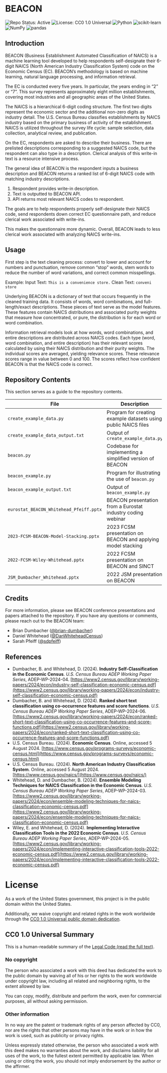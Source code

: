 # BEACON

<p>
<img src="https://img.shields.io/badge/repo_status-active-brightgreen?style=for-the-badge" alt="Repo Status: Active">
<img src="https://img.shields.io/badge/license-cc0_1.0_universal-brightgreen?style=for-the-badge" alt="License: CC0 1.0 Universal">
<img src="https://img.shields.io/badge/python-3776ab?style=for-the-badge&logo=python&logoColor=white" alt="Python">
<img src="https://img.shields.io/badge/scikit--learn-f7931e?style=for-the-badge&logo=scikit-learn&logoColor=white&logoSize=auto" alt="scikit-learn">
<img src="https://img.shields.io/badge/numpy-013243?style=for-the-badge&logo=numpy&logoColor=white" alt="NumPy">
<img src="https://img.shields.io/badge/pandas-150458?style=for-the-badge&logo=pandas&logoColor=white" alt="pandas">
</p>

## Introduction

BEACON (Business Establishment Automated Classification of NAICS) is a machine learning tool developed to help respondents self-designate their 6-digit NAICS (North American Industry Classification System) code on the Economic Census (EC). BEACON’s methodology is based on machine learning, natural language processing, and information retrieval.

The EC is conducted every five years. In particular, the years ending in “2” or “7”. This survey represents approximately eight million establishments, covering most industries and all geographic areas of the United States.

The NAICS is a hierarchical 6-digit coding structure. The first two digits represent the economic sector and the additional non-zero digits as industry detail. The U.S. Census Bureau classifies establishments by NAICS industry based on the primary business of activity of the establishment. NAICS is utilized throughout the survey life cycle: sample selection, data collection, analytical review, and publication.

On the EC, respondents are asked to describe their business. There are prelisted descriptions corresponding to a suggested NAICS code, but the respondent can also type in a description. Clerical analysis of this write-in text is a resource intensive process.

The general idea of BEACON is the respondent inputs a business description and BEACON returns a ranked list of 6-digit NAICS code with matching industry descriptions.

1. Respondent provides write-in description.
2. Text is outputted to BEACON API.
3. API returns most relevant NAICS codes to respondent.

The goals are to help respondents properly self-designate their NAICS code, send respondents down correct EC questionnaire path, and reduce clerical work associated with write-ins.

This makes the questionnaire more dynamic. Overall, BEACON leads to less clerical work associated with analyzing NAICS write-ins.

## Usage

First step is the text cleaning process: convert to lower and account for numbers and punctuation, remove common “stop” words, stem words to reduce the number of word variations, and correct common misspellings.

Example: Input Text: ```This is a convenience store.``` Clean Text: ```conveni store```

Underlying BEACON is a dictionary of text that occurs frequently in the cleaned training data. It consists of words, word combinations, and full-length/exact descriptions. These pieces of text serve as the model features. These features contain NAICS distributions and associated purity weights that measure how concentrated, or pure, the distribution is for each word or word combination.

Information retrieval models look at how words, word combinations, and entire descriptions are distributed across NAICS codes. Each type (word, word combination, and entire description) has their relevant scores calculated by using their NAICS distribution and their purity weights. The individual scores are averaged, yielding relevance scores. These relevance scores range in value between 0 and 100. The scores reflect how confident BEACON is that the NAICS code is correct.

## Repository Contents

This section serves as a guide to the repository contents.

| File                                        | Description                                                    |
| ------------------------------------------- | -------------------------------------------------------------- |
| ```create_example_data.py```                | Program for creating example datasets using public NAICS files |
| ```create_example_data_output.txt```        | Output of ```create_example_data.py```                         |
| ```beacon.py```                             | Codebase for implementing a simplified version of BEACON       |
| ```beacon_example.py```                     | Program for illustrating the use of ```beacon.py```            |
| ```beacon_example_output.txt```             | Output of ```beacon_example.py```                              |
| ```eurostat_BEACON_Whitehead_Pfeiff.pptx``` | BEACON presentation from a Eurostat industry coding webinar    |
| ```2023-FCSM-BEACON-Model-Stacking.pptx```  | 2023 FCSM presentation on BEACON and applying model stacking   |
| ```2022-FCSM-Wiley-Whitehead.pptx```        | 2022 FCSM presentation on BEACON and SINCT                     |
| ```JSM_Dumbacher_Whitehead.pptx```          | 2022 JSM presentation on BEACON                                |

## Credits

For more information, please see BEACON conference presentations and papers attached to the repository. If you have any questions or comments, please reach out to the BEACON team:

* Brian Dumbacher ([@brian-dumbacher](https://www.github.com/brian-dumbacher))
* Daniel Whitehead ([@DanWhiteheadCensus](https://www.github.com/DanWhiteheadCensus))
* Sarah Pfeiff ([@sdpfeiff](https://www.github.com/sdpfeiff))

## References

* Dumbacher, B. and Whitehead, D. (2024). <b>Industry Self-Classification in the Economic Census</b>. <i>U.S. Census Bureau ADEP Working Paper Series</i>, ADEP-WP-2024-04. [https://www2.census.gov/library/working-papers/2024/econ/industry-self-classification-economic-census.pdf](https://www2.census.gov/library/working-papers/2024/econ/industry-self-classification-economic-census.pdf)
* Dumbacher, B. and Whitehead, D. (2024). <b>Ranked short text classification using co-occurrence features and score functions</b>. <i>U.S. Census Bureau ADEP Working Paper Series</i>, ADEP-WP-2024-06. [https://www2.census.gov/library/working-papers/2024/econ/ranked-short-text-classification-using-co-occurrence-features-and-score-functions.pdf](https://www2.census.gov/library/working-papers/2024/econ/ranked-short-text-classification-using-co-occurrence-features-and-score-functions.pdf)
* U.S. Census Bureau. (2024). <b>Economic Census</b>. Online, accessed 5 August 2024. [https://www.census.gov/programs-surveys/economic-census.html](https://www.census.gov/programs-surveys/economic-census.html)
* U.S. Census Bureau. (2024). <b>North American Industry Classification System</b>. Online, accessed 5 August 2024. [https://www.census.gov/naics/](https://www.census.gov/naics/)
* Whitehead, D. and Dumbacher, B. (2024). <b>Ensemble Modeling Techniques for NAICS Classification in the Economic Census</b>. <i>U.S. Census Bureau ADEP Working Paper Series</i>, ADEP-WP-2024-03. [https://www2.census.gov/library/working-papers/2024/econ/ensemble-modeling-techniques-for-naics-classification-economic-census.pdf](https://www2.census.gov/library/working-papers/2024/econ/ensemble-modeling-techniques-for-naics-classification-economic-census.pdf)
* Wiley, E. and Whitehead, D. (2024). <b>Implementing Interactive Classification Tools in the 2022 Economic Census</b>. <i>U.S. Census Bureau ADEP Working Paper Series</i>, ADEP-WP-2024-05. [https://www2.census.gov/library/working-papers/2024/econ/implementing-interactive-classification-tools-2022-economic-census.pdf](https://www2.census.gov/library/working-papers/2024/econ/implementing-interactive-classification-tools-2022-economic-census.pdf)

# License

As a work of the United States government, this project is in the public domain within the United States.

Additionally, we waive copyright and related rights in the work worldwide through the [CC0 1.0 Universal public domain dedication](https://creativecommons.org/publicdomain/zero/1.0/).

## CC0 1.0 Universal Summary

This is a human-readable summary of the
[Legal Code (read the full text)](https://creativecommons.org/publicdomain/zero/1.0/legalcode).

### No copyright

The person who associated a work with this deed has dedicated the work to the public domain by waiving all of his or her rights to the work worldwide under copyright law, including all related and neighboring rights, to the extent allowed by law.

You can copy, modify, distribute and perform the work, even for commercial purposes, all without asking permission.

### Other information

In no way are the patent or trademark rights of any person affected by CC0, nor are the rights that other persons may have in the work or in how the work is used, such as publicity or privacy rights.

Unless expressly stated otherwise, the person who associated a work with this deed makes no warranties about the work, and disclaims liability for all uses of the work, to the fullest extent permitted by applicable law. When using or citing the work, you should not imply endorsement by the author or the affirmer.
